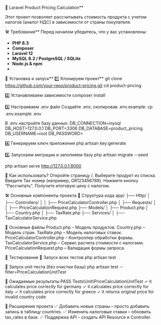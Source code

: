 📌 Laravel Product Pricing Calculation**

Этот проект позволяет рассчитывать стоимость продукта с учетом налогов (аналог НДС) в зависимости от страны покупателя.

🛠️ Требования**
Перед началом убедитесь, что у вас установлены:
- **PHP 8.3**
- **Composer**
- **Laravel 12**
- **MySQL 8.2 / PostgreSQL / SQLite**
- **Node.js & npm**
- 
🚀 Установка и запуск**
1️⃣ Клонируем проект**
git clone https://github.com/your-repo/product-pricing.git
cd product-pricing

2️⃣ Устанавливаем зависимости
composer install

3️⃣ Настраиваем .env файл
Создайте .env, скопировав .env.example:
cp .env.example .env

В .env настройте базу данных:
DB_CONNECTION=mysql
DB_HOST=127.0.0.1
DB_PORT=3306
DB_DATABASE=product_pricing
DB_USERNAME=root
DB_PASSWORD=

4️⃣ Генерируем ключ приложения
php artisan key:generate

5️⃣ Запускаем миграции и заполняем базу
php artisan migrate --seed

php artisan serve
http://127.0.0.1:8000

📌 Как использовать?
Откройте страницу /.
Выберите продукт из списка.
Введите Tax номер (например, GR123456789).
Нажмите кнопку "Рассчитать".
Получите итоговую цену с налогом.


🛠️ Основные компоненты проекта
📁 Структура кода
app/
 ├── Http/
 │   ├── Controllers/
 │   │   ├── PriceCalculatorController.php
 │   ├── Requests/
 │   │   ├── PriceCalculationRequest.php
 ├── Models/
 │   ├── Product.php
 │   ├── Country.php
 │   ├── TaxRate.php
 ├── Services/
 │   ├── TaxCalculatorService.php

📌 Основные файлы
Product.php – Модель продуктов.
Country.php – Модель стран.
TaxRate.php – Модель налоговых ставок.
PriceCalculatorController.php – Контроллер обработки формы.
TaxCalculatorService.php – Сервис расчета стоимости с налогами.
PriceCalculationRequest.php – Валидация формы запроса.

🧪 Тестирование
📌 Запуск всех тестов
php artisan test

📌 Запуск unit-теста (без очистки базы)
php artisan test --filter=PriceCalculationUnitTest

📌 Ожидаемые результаты
PASS  Tests\Unit\PriceCalculationUnitTest
✓ it calculates price correctly for germany
✓ it calculates price correctly for italy
✓ it calculates price correctly for greece
✓ it returns original price for invalid country code

📌 Расширение проекта
✅ Добавить новые страны – просто добавить запись в таблицу countries.
✅ Изменить налоговые ставки – обновить tax_rates в базе.
✅ Поддержка API – создать API Resource и Controller.








